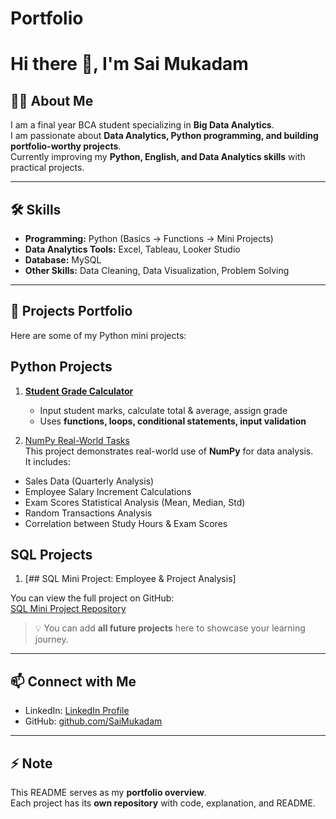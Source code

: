 # Portfolio

# Hi there 👋, I'm Sai Mukadam

## 👨‍💻 About Me
I am a final year BCA student specializing in **Big Data Analytics**.  
I am passionate about **Data Analytics, Python programming, and building portfolio-worthy projects**.  
Currently improving my **Python, English, and Data Analytics skills** with practical projects.

---

## 🛠 Skills
- **Programming:** Python (Basics → Functions → Mini Projects)  
- **Data Analytics Tools:** Excel, Tableau, Looker Studio  
- **Database:** MySQL  
- **Other Skills:** Data Cleaning, Data Visualization, Problem Solving  

---

## 📂 Projects Portfolio
Here are some of my Python mini projects:


## Python Projects
1. [**Student Grade Calculator**](https://github.com/SaiMukadam/Student_Grade_Calculator)  
   - Input student marks, calculate total & average, assign grade  
   - Uses **functions, loops, conditional statements, input validation**

2. [NumPy Real-World Tasks](https://github.com/saimukadam/NumPy-Practice)  
  This project demonstrates real-world use of **NumPy** for data analysis.  
  It includes:
  - Sales Data (Quarterly Analysis)  
  - Employee Salary Increment Calculations  
  - Exam Scores Statistical Analysis (Mean, Median, Std)  
  - Random Transactions Analysis  
  - Correlation between Study Hours & Exam Scores  

## SQL Projects
1. [## SQL Mini Project: Employee & Project Analysis]

You can view the full project on GitHub:  
[SQL Mini Project Repository](https://github.com/saimukadam/SQL_Employee_Project)


> 💡 You can add **all future projects** here to showcase your learning journey.

---

## 📫 Connect with Me
- LinkedIn: [LinkedIn Profile](https://www.linkedin.com/in/sai-mukadam-54a416267/)  
- GitHub: [github.com/SaiMukadam](https://github.com/SaiMukadam)  

---

## ⚡ Note
This README serves as my **portfolio overview**.  
Each project has its **own repository** with code, explanation, and README.
